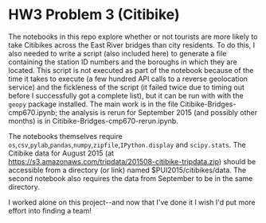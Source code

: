 # HW3 Problem 3 (Citibike)
The notebooks in this repo explore whether or not tourists are more likely
to take Citibikes across the East River bridges than city residents. To
do this, I also needed to write a script (also included here) to generate
a file containing the station ID numbers and the boroughs in which they are
located. This script is not executed as part of the notebook because of the
time it takes to execute (a few hundred API calls to a reverse geolocation
service) and the fickleness of the script (it failed twice due to timing out
before I successfully got a complete list), but it can be run with with the
`geopy` package installed. The main work is in the file 
Citibike-Bridges-cmp670.ipynb; the analysis is rerun for September 2015 (and
possibly other months) is in Citibike-Bridges-cmp670-rerun.ipynb.

The notebooks themselves require `os`,`csv`,`pylab`,`pandas`,`numpy`,`zipfile`,`IPython.display` and `scipy.stats`. The Citibike data for August 2015 (at
https://s3.amazonaws.com/tripdata/201508-citibike-tripdata.zip) 
should be accessible from a directory (or link) named 
$PUI2015/citibikes/data. The second notebook also requires the data from September to be in the same directory.

I worked alone on this project--and now that I've done it I wish I'd put more
effort into finding a team!
